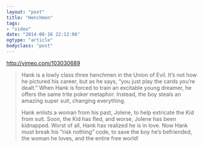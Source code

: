 ```yaml
---
layout: "post"
title: "Henchmen"
tags: 
- "video"
date: "2014-08-16 22:12:06"
ogtype: "article"
bodyclass: "post"
---
```


http://vimeo.com/103030689

> Hank is a lowly class three henchmen in the Union of Evil. It’s not how he pictured his career, but as he says, “you just play the cards you’re dealt.” When Hank is forced to train an excitable young dreamer, he offers the same trite poker metaphor. Instead, the boy steals an amazing super suit, changing everything.
> 
>  Hank enlists a woman from his past, Jolene, to help extricate the Kid from suit. Soon, the Kid has fled, and worse, Jolene has been kidnapped. Worst of all, Hank has realized he is in love. Now Hank must break his “risk nothing” code, to save the boy he’s befriended, the woman he loves, and the entire free world!